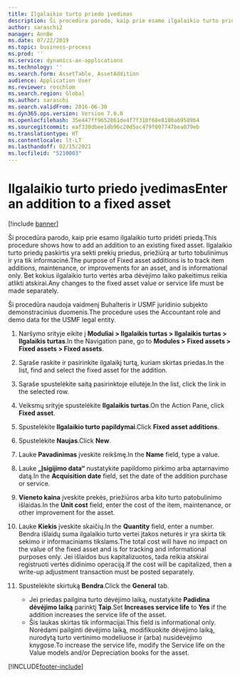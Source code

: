```yaml
---
title: Ilgalaikio turto priedo įvedimas
description: Ši procedūra parodo, kaip prie esamo ilgalaikio turto pridėti priedą.
author: saraschi2
manager: AnnBe
ms.date: 07/22/2019
ms.topic: business-process
ms.prod: ''
ms.service: dynamics-ax-applications
ms.technology: ''
ms.search.form: AssetTable, AssetAddition
audience: Application User
ms.reviewer: roschlom
ms.search.region: Global
ms.author: saraschi
ms.search.validFrom: 2016-06-30
ms.dyn365.ops.version: Version 7.0.0
ms.openlocfilehash: 35e447ff9652861de4f7f310f68e8180a69589b4
ms.sourcegitcommit: eaf330dbee1db96c20d5ac479f007747bea079eb
ms.translationtype: HT
ms.contentlocale: lt-LT
ms.lasthandoff: 02/15/2021
ms.locfileid: "5210003"
---
```

# <a name="enter-an-addition-to-a-fixed-asset"></a><span data-ttu-id="9695c-103">Ilgalaikio turto priedo įvedimas</span><span class="sxs-lookup"><span data-stu-id="9695c-103">Enter an addition to a fixed asset</span></span>

[!include [banner](../../includes/banner.md)]

<span data-ttu-id="9695c-104">Ši procedūra parodo, kaip prie esamo ilgalaikio turto pridėti priedą.</span><span class="sxs-lookup"><span data-stu-id="9695c-104">This procedure shows how to add an addition to an existing fixed asset.</span></span> <span data-ttu-id="9695c-105">Ilgalaikio turto priedų paskirtis yra sekti prekių priedus, priežiūrą ar turto tobulinimus ir yra tik informacinė.</span><span class="sxs-lookup"><span data-stu-id="9695c-105">The purpose of Fixed asset additions is to track item additions, maintenance, or improvements for an asset, and is informational only.</span></span> <span data-ttu-id="9695c-106">Bet kokius ilgalaikio turto vertės arba dėvėjimo laiko pakeitimus reikia atlikti atskirai.</span><span class="sxs-lookup"><span data-stu-id="9695c-106">Any changes to the fixed asset value or service life must be made separately.</span></span>   

<span data-ttu-id="9695c-107">Ši procedūra naudoja vaidmenį Buhalteris ir USMF juridinio subjekto demonstracinius duomenis.</span><span class="sxs-lookup"><span data-stu-id="9695c-107">The procedure uses the Accountant role and demo data for the USMF legal entity.</span></span>

1. <span data-ttu-id="9695c-108">Naršymo srityje eikite į **Moduliai > Ilgalaikis turtas > Ilgalaikis turtas > Ilgalaikis turtas**.</span><span class="sxs-lookup"><span data-stu-id="9695c-108">In the Navigation pane, go to **Modules > Fixed assets > Fixed assets > Fixed assets**.</span></span>
2. <span data-ttu-id="9695c-109">Sąraše raskite ir pasirinkite ilgalaikį turtą, kuriam skirtas priedas.</span><span class="sxs-lookup"><span data-stu-id="9695c-109">In the list, find and select the fixed asset for the addition.</span></span>
3. <span data-ttu-id="9695c-110">Sąraše spustelėkite saitą pasirinktoje eilutėje.</span><span class="sxs-lookup"><span data-stu-id="9695c-110">In the list, click the link in the selected row.</span></span>
4. <span data-ttu-id="9695c-111">Veiksmų srityje spustelėkite **Ilgalaikis turtas**.</span><span class="sxs-lookup"><span data-stu-id="9695c-111">On the Action Pane, click **Fixed asset**.</span></span>
5. <span data-ttu-id="9695c-112">Spustelėkite **Ilgalaikio turto papildymai**.</span><span class="sxs-lookup"><span data-stu-id="9695c-112">Click **Fixed asset additions**.</span></span>
6. <span data-ttu-id="9695c-113">Spustelėkite **Naujas**.</span><span class="sxs-lookup"><span data-stu-id="9695c-113">Click **New**.</span></span>
7. <span data-ttu-id="9695c-114">Lauke **Pavadinimas** įveskite reikšmę.</span><span class="sxs-lookup"><span data-stu-id="9695c-114">In the **Name** field, type a value.</span></span>
8. <span data-ttu-id="9695c-115">Lauke **„Įsigijimo data“** nustatykite papildomo pirkimo arba aptarnavimo datą.</span><span class="sxs-lookup"><span data-stu-id="9695c-115">In the **Acquisition date** field, set the date of the addition purchase or service.</span></span>
9. <span data-ttu-id="9695c-116">**Vieneto kaina** įveskite prekės, priežiūros arba kito turto patobulinimo išlaidas.</span><span class="sxs-lookup"><span data-stu-id="9695c-116">In the **Unit cost** field, enter the cost of the item, maintenance, or other improvement for the asset.</span></span>
10. <span data-ttu-id="9695c-117">Lauke **Kiekis** įveskite skaičių.</span><span class="sxs-lookup"><span data-stu-id="9695c-117">In the **Quantity** field, enter a number.</span></span> <span data-ttu-id="9695c-118">Bendra išlaidų suma ilgalaikio turto vertei įtakos neturės ir yra skirta tik sekimo ir informaciniams tikslams.</span><span class="sxs-lookup"><span data-stu-id="9695c-118">The total cost will have no impact on the value of the fixed asset and is for tracking and informational purposes only.</span></span> <span data-ttu-id="9695c-119">Jei išlaidos bus kapitalizuotos, tada reikia atskirai registruoti vertės didinimo operaciją.</span><span class="sxs-lookup"><span data-stu-id="9695c-119">If the cost will be capitalized, then a write-up adjustment transaction must be posted separately.</span></span>  
11. <span data-ttu-id="9695c-120">Spustelėkite skirtuką **Bendra**.</span><span class="sxs-lookup"><span data-stu-id="9695c-120">Click the **General** tab.</span></span>

    * <span data-ttu-id="9695c-121">Jei priedas pailgina turto dėvėjimo laiką, nustatykite **Padidina dėvėjimo laiką** parinktį **Taip**.</span><span class="sxs-lookup"><span data-stu-id="9695c-121">Set **Increases service life** to **Yes** if the addition increases the service life of the asset.</span></span>  
    * <span data-ttu-id="9695c-122">Šis laukas skirtas tik informacijai.</span><span class="sxs-lookup"><span data-stu-id="9695c-122">This field is informational only.</span></span> <span data-ttu-id="9695c-123">Norėdami pailginti dėvėjimo laiką, modifikuokite dėvėjimo laiką, nurodytą turto vertinimo modeliuose ir (arba) nusidėvėjimo knygose.</span><span class="sxs-lookup"><span data-stu-id="9695c-123">To increase the service life, modify the Service life on the Value models and/or Depreciation books for the asset.</span></span>  



[!INCLUDE[footer-include](../../../includes/footer-banner.md)]